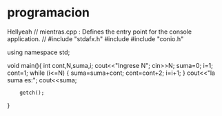 programacion
============

Hellyeah
// mientras.cpp : Defines the entry point for the console application.
//
#include "stdafx.h"
#include <iostream>
#include "conio.h"

using namespace std;

void main(){
	int cont,N,suma,i;
	cout<<"Ingrese N";
	cin>>N;
	suma=0;
		i=1;
		cont=1;
		while (i<=N)
        {
			suma=suma+cont;
			cont=cont+2;
			i=i+1;
		}
		cout<<"la suma es:";
		cout<<suma;

		getch();
}

